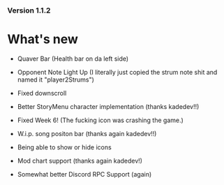 ### Version 1.1.2

# What's new

* Quaver Bar (Health bar on da left side)

* Opponent Note Light Up (I literally just copied the strum note shit and named it "player2Strums")

* Fixed downscroll

* Better StoryMenu character implementation (thanks kadedev!!)

* Fixed Week 6! (The fucking icon was crashing the game.)

* W.i.p. song positon bar (thanks again kadedev!!)

* Being able to show or hide icons

* Mod chart support (thanks again kadedev!)

* Somewhat better Discord RPC Support (again)
